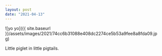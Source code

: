 ```yaml
---
layout: post
date: "2021-04-13"
---
```


![yo yo]({{ site.baseurl }}/assets/images/2021/74cc6b31088e408dc2274ce5b53a9fee8a8fda09.jpg)

Little piglet in little pigtails.
